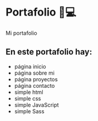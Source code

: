 # Portafolio 📜💻

Mi portafolio

## En este portafolio hay:
* página inicio
* página sobre mi
* página proyectos
* página contacto
* simple html
* simple css 
* simple JavaScript
* simple Sass
